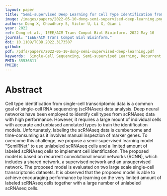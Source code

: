 ```yaml
---
layout: paper
title: "Semi-supervised Deep Learning for Cell Type Identification from Single-Cell Transcriptomic Data"
image: /images/papers/2022-05-10-dong-semi-supervised-deep-learning.png
authors: Dong X, Chowdhury S, Victor U, Li X, Qian L
year: 2022
ref: Dong et al., IEEE/ACM Trans Comput Biol Bioinform. 2022 May 10
journal: "IEEE/ACM Trans Comput Biol Bioinform."
doi: 10.1109/TCBB.2022.3173587
github:
pdf: /pdfs/papers/2022-05-10-dong-semi-supervised-deep-learning.pdf
keywords:  Single-Cell Sequencing, Semi-supervised Learning, Recurrent Convolutional Neural Networks, Joint Optimization
PMID: 35536811
PMCID: 
---
```


# Abstract

Cell type identification from single-cell transcriptomic data is a common goal of single-cell RNA sequencing (scRNAseq) data analysis. Deep neural networks have been employed to identify cell types from scRNAseq data with high performance. However, it requires a large mount of individual cells with accurate and unbiased annotated types to train the identification models. Unfortunately, labeling the scRNAseq data is cumbersome and time-consuming as it involves manual inspection of marker genes. To overcome this challenge, we propose a semi-supervised learning model "SemiRNet" to use unlabeled scRNAseq cells and a limited amount of labeled scRNAseq cells to implement cell identification. The proposed model is based on recurrent convolutional neural networks (RCNN), which includes a shared network, a supervised network and an unsupervised network. The proposed model is evaluated on two large scale single-cell transcriptomic datasets. It is observed that the proposed model is able to achieve encouraging performance by learning on the very limited amount of labeled scRNAseq cells together with a large number of unlabeled scRNAseq cells.
